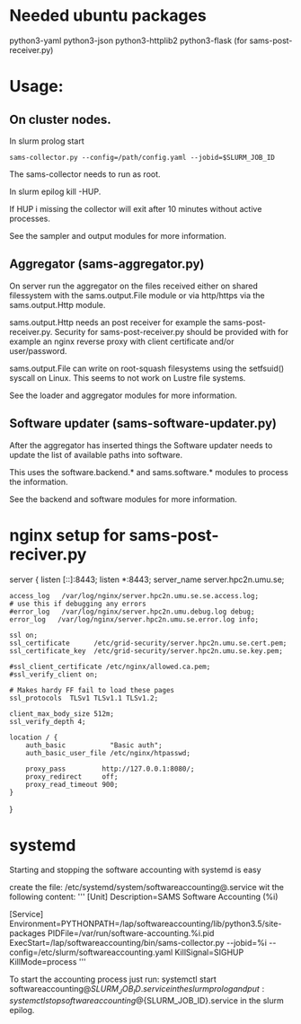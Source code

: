 
# Needed ubuntu packages

python3-yaml
python3-json
python3-httplib2
python3-flask	(for sams-post-receiver.py)

# Usage:

## On cluster nodes.

In slurm prolog start

	sams-collector.py --config=/path/config.yaml --jobid=$SLURM_JOB_ID

The sams-collector needs to run as root. 

In slurm epilog kill -HUP.

If HUP i missing the collector will exit after 10 minutes without active processes.

See the sampler and output modules for more information.

## Aggregator (sams-aggregator.py)

On server run the aggregator on the files received either on shared filessystem
with the sams.output.File module or via http/https via the sams.output.Http module.

sams.output.Http needs an post receiver for example the sams-post-receiver.py.
Security for sams-post-receiver.py should be provided with for example an nginx 
reverse proxy with client certificate and/or user/password.

sams.output.File can write on root-squash filesystems using the setfsuid() syscall on Linux.
This seems to not work on Lustre file systems.

See the loader and aggregator modules for more information.

## Software updater (sams-software-updater.py)

After the aggregator has inserted things the Software updater needs to update the
list of available paths into software.

This uses the software.backend.* and sams.software.* modules to process the information.

See the backend and software modules for more information.

# nginx setup for sams-post-reciver.py

  server {
    listen       [::]:8443;
    listen       *:8443;
    server_name  server.hpc2n.umu.se;

    access_log   /var/log/nginx/server.hpc2n.umu.se.se.access.log;
    # use this if debugging any errors
    #error_log   /var/log/nginx/server.hpc2n.umu.debug.log debug; 
    error_log   /var/log/nginx/server.hpc2n.umu.se.error.log info; 

    ssl on;
    ssl_certificate      /etc/grid-security/server.hpc2n.umu.se.cert.pem;
    ssl_certificate_key  /etc/grid-security/server.hpc2n.umu.se.key.pem;

    #ssl_client_certificate /etc/nginx/allowed.ca.pem;
    #ssl_verify_client on;

    # Makes hardy FF fail to load these pages
    ssl_protocols  TLSv1 TLSv1.1 TLSv1.2;

    client_max_body_size 512m;
    ssl_verify_depth 4;

    location / {
        auth_basic           "Basic auth";
        auth_basic_user_file /etc/nginx/htpasswd; 

        proxy_pass         http://127.0.0.1:8080/;
        proxy_redirect     off;
        proxy_read_timeout 900;
    }
  }

# systemd

Starting and stopping the software accounting with
systemd is easy


create the file: /etc/systemd/system/softwareaccounting@.service
wit the following content:
'''
[Unit]
Description=SAMS Software Accounting (%i)

[Service]
Environment=PYTHONPATH=/lap/softwareaccounting/lib/python3.5/site-packages
PIDFile=/var/run/software-accounting.%i.pid
ExecStart=/lap/softwareaccounting/bin/sams-collector.py --jobid=%i --config=/etc/slurm/softwareaccounting.yaml
KillSignal=SIGHUP
KillMode=process
'''

To start the accounting process just run: systemctl start softwareaccounting@${SLURM_JOB_ID}.service
in the slurm prolog and put: systemctl stop softwareaccounting@${SLURM_JOB_ID}.service
in the slurm epilog.